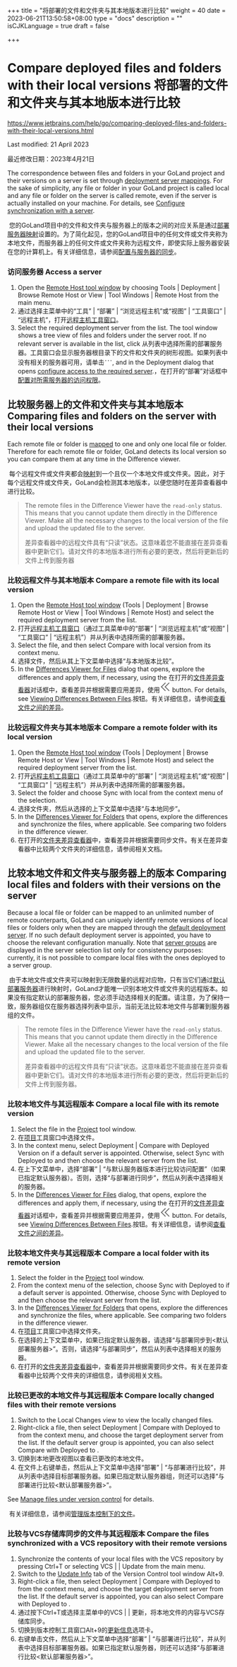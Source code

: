 +++
title = "将部署的文件和文件夹与其本地版本进行比较"
weight = 40
date = 2023-06-21T13:50:58+08:00
type = "docs"
description = ""
isCJKLanguage = true
draft = false

+++
# Compare deployed files and folders with their local versions﻿ 将部署的文件和文件夹与其本地版本进行比较

https://www.jetbrains.com/help/go/comparing-deployed-files-and-folders-with-their-local-versions.html

Last modified: 21 April 2023

最近修改日期：2023年4月21日

The correspondence between files and folders in your GoLand project and their versions on a server is set through [deployment server mappings](https://www.jetbrains.com/help/go/creating-local-server-configuration.html). For the sake of simplicity, any file or folder in your GoLand project is called local and any file or folder on the server is called remote, even if the server is actually installed on your machine. For details, see [Configure synchronization with a server](https://www.jetbrains.com/help/go/configuring-synchronization-with-a-remote-host.html).

​	您的GoLand项目中的文件和文件夹与服务器上的版本之间的对应关系是通过[部署服务器映射](https://www.jetbrains.com/help/go/creating-local-server-configuration.html)设置的。为了简化起见，您的GoLand项目中的任何文件或文件夹称为本地文件，而服务器上的任何文件或文件夹称为远程文件，即使实际上服务器安装在您的计算机上。有关详细信息，请参阅[配置与服务器的同步](https://www.jetbrains.com/help/go/configuring-synchronization-with-a-remote-host.html)。

### 访问服务器 Access a server﻿

1. Open the [Remote Host tool window](https://www.jetbrains.com/help/go/remote-host-tool-window.html) by choosing Tools | Deployment | Browse Remote Host or View | Tool Windows | Remote Host from the main menu.
2. 通过选择主菜单中的“工具” | “部署” | “浏览远程主机”或“视图” | “工具窗口” | “远程主机”，打开[远程主机工具窗口](https://www.jetbrains.com/help/go/remote-host-tool-window.html)。
3. Select the required deployment server from the list. The tool window shows a tree view of files and folders under the server root. If no relevant server is available in the list, click 从列表中选择所需的部署服务器。工具窗口会显示服务器根目录下的文件和文件夹的树形视图。如果列表中没有相关的服务器可用，请单击![the Browse button](CompareDeployedFilesAndFoldersWithTheirLocalVersions_img/app.general.ellipsis.svg), and in the Deployment dialog that opens [configure access to the required server](https://www.jetbrains.com/help/go/configuring-synchronization-with-a-remote-host.html).，在打开的“部署”对话框中[配置对所需服务器的访问权限](https://www.jetbrains.com/help/go/configuring-synchronization-with-a-remote-host.html)。

## 比较服务器上的文件和文件夹与其本地版本 Comparing files and folders on the server with their local versions﻿

Each remote file or folder is [mapped](https://www.jetbrains.com/help/go/creating-local-server-configuration.html) to one and only one local file or folder. Therefore for each remote file or folder, GoLand detects its local version so you can compare them at any time in the Difference viewer.

​	每个远程文件或文件夹都会[映射](https://www.jetbrains.com/help/go/creating-local-server-configuration.html)到一个且仅一个本地文件或文件夹。因此，对于每个远程文件或文件夹，GoLand会检测其本地版本，以便您随时在差异查看器中进行比较。


> The remote files in the Difference Viewer have the `read-only` status. This means that you cannot update them directly in the Difference Viewer. Make all the necessary changes to the local version of the file and upload the updated file to the server.
>
> ​	差异查看器中的远程文件具有“只读”状态。这意味着您不能直接在差异查看器中更新它们。请对文件的本地版本进行所有必要的更改，然后将更新后的文件上传到服务器

### 比较远程文件与其本地版本  Compare a remote file with its local version﻿

1. Open the [Remote Host tool window](https://www.jetbrains.com/help/go/remote-host-tool-window.html) (Tools | Deployment | Browse Remote Host or View | Tool Windows | Remote Host) and select the required deployment server from the list.
2. 打开[远程主机工具窗口](https://www.jetbrains.com/help/go/remote-host-tool-window.html)（通过工具菜单中的“部署” | “浏览远程主机”或“视图” | “工具窗口” | “远程主机”）并从列表中选择所需的部署服务器。
3. Select the file, and then select Compare with local version from its context menu.
4. 选择文件，然后从其上下文菜单中选择“与本地版本比较”。
5. In the [Differences Viewer for Files](https://www.jetbrains.com/help/go/differences-viewer.html) dialog that opens, explore the differences and apply them, if necessary, using the 在打开的[文件差异查看器](https://www.jetbrains.com/help/go/differences-viewer.html)对话框中，查看差异并根据需要应用差异，使用![Replace from right](CompareDeployedFilesAndFoldersWithTheirLocalVersions_img/app.diff.arrow.svg) button. For details, see [Viewing Differences Between Files](https://www.jetbrains.com/help/go/comparing-files-and-folders.html#twofiles).按钮。有关详细信息，请参阅[查看文件之间的差异](https://www.jetbrains.com/help/go/comparing-files-and-folders.html#twofiles)。

### 比较远程文件夹与其本地版本  Compare a remote folder with its local version﻿

1. Open the [Remote Host tool window](https://www.jetbrains.com/help/go/remote-host-tool-window.html) (Tools | Deployment | Browse Remote Host or View | Tool Windows | Remote Host) and select the required deployment server from the list.
2. 打开[远程主机工具窗口](https://www.jetbrains.com/help/go/remote-host-tool-window.html)（通过工具菜单中的“部署” | “浏览远程主机”或“视图” | “工具窗口” | “远程主机”）并从列表中选择所需的部署服务器。
3. Select the folder and choose Sync with local from the context menu of the selection.
4. 选择文件夹，然后从选择的上下文菜单中选择“与本地同步”。
5. In the [Differences Viewer for Folders](https://www.jetbrains.com/help/go/differences-viewer-for-folders.html) that opens, explore the differences and synchronize the files, where applicable. See comparing two folders in the difference viewer.
6. 在打开的[文件夹差异查看器](https://www.jetbrains.com/help/go/differences-viewer-for-folders.html)中，查看差异并根据需要同步文件。有关在差异查看器中比较两个文件夹的详细信息，请参阅相关文档。

## 比较本地文件和文件夹与服务器上的版本 Comparing local files and folders with their versions on the server﻿

Because a local file or folder can be mapped to an unlimited number of remote counterparts, GoLand can uniquely identify remote versions of local files or folders only when they are mapped through the [default deployment server](https://www.jetbrains.com/help/go/creating-in-place-server-configuration.html). If no such default deployment server is appointed, you have to choose the relevant configuration manually. Note that [server groups](https://www.jetbrains.com/help/go/server-groups.html) are displayed in the server selection list only for consistency purposes: currently, it is not possible to compare local files with the ones deployed to a server group.

​	由于本地文件或文件夹可以映射到无限数量的远程对应物，只有当它们通过[默认部署服务器](https://www.jetbrains.com/help/go/creating-in-place-server-configuration.html)进行映射时，GoLand才能唯一识别本地文件或文件夹的远程版本。如果没有指定默认的部署服务器，您必须手动选择相关的配置。请注意，为了保持一致，服务器组仅在服务器选择列表中显示，当前无法比较本地文件与部署到服务器组的文件。


> The remote files in the Difference Viewer have the `read-only` status. This means that you cannot update them directly in the Difference Viewer. Make all the necessary changes to the local version of the file and upload the updated file to the server.
>
> ​	差异查看器中的远程文件具有“只读”状态。这意味着您不能直接在差异查看器中更新它们。请对文件的本地版本进行所有必要的更改，然后将更新后的文件上传到服务器。

### 比较本地文件与其远程版本  Compare a local file with its remote version﻿

1. Select the file in the [Project](https://www.jetbrains.com/help/go/project-tool-window.html) tool window.
2. 在[项目](https://www.jetbrains.com/help/go/project-tool-window.html)工具窗口中选择文件。
3. In the context menu, select Deployment | Compare with Deployed Version on <default server access configuration> if a default server is appointed. Otherwise, select Sync with Deployed to and then choose the relevant server from the list.
4. 在上下文菜单中，选择“部署” | “与默认服务器版本进行比较访问配置”（如果已指定默认服务器）。否则，选择“与部署进行同步”，然后从列表中选择相关的服务器。
5. In the [Differences Viewer for Files](https://www.jetbrains.com/help/go/differences-viewer.html) dialog, that opens, explore the differences and apply them, if necessary, using the 在打开的[文件差异查看器](https://www.jetbrains.com/help/go/differences-viewer.html)对话框中，查看差异并根据需要应用差异，使用![Apply from right icon](CompareDeployedFilesAndFoldersWithTheirLocalVersions_img/app.diff.arrow.svg) button. For details, see [Viewing Differences Between Files](https://www.jetbrains.com/help/go/comparing-files-and-folders.html#twofiles).按钮。有关详细信息，请参阅[查看文件之间的差异](https://www.jetbrains.com/help/go/comparing-files-and-folders.html#twofiles)。

### 比较本地文件夹与其远程版本  Compare a local folder with its remote version﻿

1. Select the folder in the [Project](https://www.jetbrains.com/help/go/project-tool-window.html) tool window.
2. From the context menu of the selection, choose Sync with Deployed to <default deployment server> if a default server is appointed. Otherwise, choose Sync with Deployed to and then choose the relevant server from the list.
3. In the [Differences Viewer for Folders](https://www.jetbrains.com/help/go/differences-viewer-for-folders.html) that opens, explore the differences and synchronize the files, where applicable. See comparing two folders in the difference viewer.
4. 在[项目](https://www.jetbrains.com/help/go/project-tool-window.html)工具窗口中选择文件夹。
5. 在选择的上下文菜单中，如果已指定默认服务器，请选择“与部署同步到<默认部署服务器>”。否则，请选择“与部署同步”，然后从列表中选择相关的服务器。
6. 在打开的[文件夹差异查看器](https://www.jetbrains.com/help/go/differences-viewer-for-folders.html)中，查看差异并根据需要同步文件。有关在差异查看器中比较两个文件夹的详细信息，请参阅相关文档。

### 比较已更改的本地文件与其远程版本 Compare locally changed files with their remote versions﻿

1. Switch to the Local Changes view to view the locally changed files.
2. Right-click a file, then select Deployment | Compare with Deployed to from the context menu, and choose the target deployment server from the list. If the default server group is appointed, you can also select Compare with Deployed to <default deployment server>.
3. 切换到本地更改视图以查看已更改的本地文件。
4. 在文件上右键单击，然后从上下文菜单中选择“部署” | “与部署进行比较”，并从列表中选择目标部署服务器。如果已指定默认服务器组，则还可以选择“与部署进行比较<默认部署服务器>”。

See [Manage files under version control](https://www.jetbrains.com/help/go/adding-files-to-version-control.html) for details.

​	有关详细信息，请参阅[管理版本控制下的文件](https://www.jetbrains.com/help/go/adding-files-to-version-control.html)。

### 比较与VCS存储库同步的文件与其远程版本  Compare the files synchronized with a VCS repository with their remote versions﻿

1. Synchronize the contents of your local files with the VCS repository by pressing Ctrl+T or selecting VCS | <VCS> | Update from the main menu.
2. Switch to the [Update Info](https://www.jetbrains.com/help/go/version-control-tool-window-update-info-tab.html) tab of the Version Control tool window Alt+9.
3. Right-click a file, then select Deployment | Compare with Deployed to from the context menu, and choose the target deployment server from the list. If the default server is appointed, you can also select Compare with Deployed to <default deployment server>.
4. 通过按下Ctrl+T或选择主菜单中的VCS | <VCS> | 更新，将本地文件的内容与VCS存储库同步。
5. 切换到版本控制工具窗口Alt+9的[更新信息](https://www.jetbrains.com/help/go/version-control-tool-window-update-info-tab.html)选项卡。
6. 右键单击文件，然后从上下文菜单中选择“部署” | “与部署进行比较”，并从列表中选择目标部署服务器。如果已指定默认服务器，则还可以选择“与部署进行比较<默认部署服务器>”。